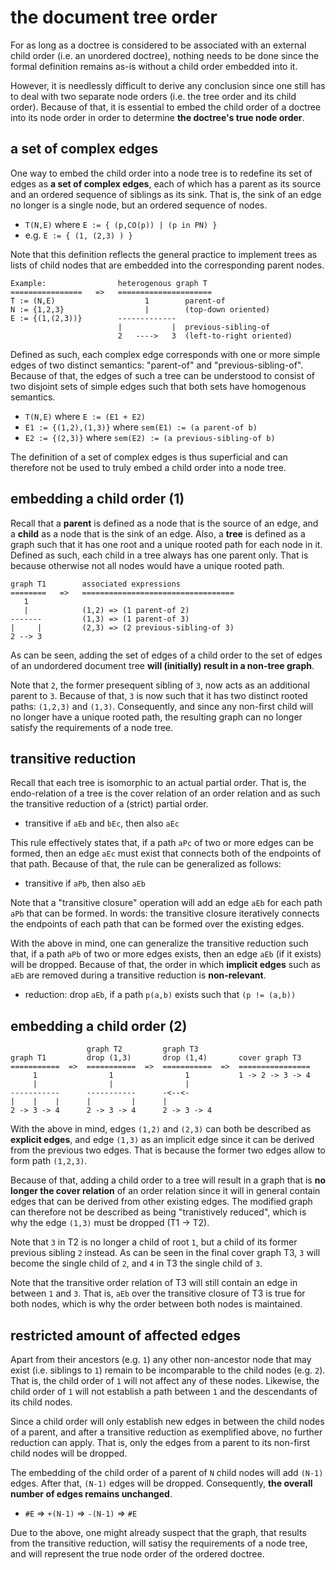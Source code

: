 
<!-- ======================================================================= -->
# the document tree order

For as long as a doctree is considered to be associated with an external child
order (i.e. an unordered doctree), nothing needs to be done since the formal
definition remains as-is without a child order embedded into it.

However, it is needlessly difficult to derive any conclusion since one still
has to deal with two separate node orders (i.e. the tree order and its child
order). Because of that, it is essential to embed the child order of a doctree
into its node order in order to determine **the doctree's true node order**.

<!-- ======================================================================= -->
## a set of complex edges

One way to embed the child order into a node tree is to redefine its set of
edges as **a set of complex edges**, each of which has a parent as its source
and an ordered sequence of siblings as its sink. That is, the sink of an edge
no longer is a single node, but an ordered sequence of nodes.

* `T(N,E)` where `E := { (p,CO(p)) | (p in PN) }`
* e.g. `E := { (1, (2,3) ) }`

Note that this definition reflects the general practice to implement trees
as lists of child nodes that are embedded into the corresponding parent nodes.

```
Example:                heterogenous graph T
================   =>   =====================
T := (N,E)                    1        parent-of
N := {1,2,3}                  |        (top-down oriented)
E := {(1,(2,3))}        -------------
                        |           |  previous-sibling-of
                        2   ---->   3  (left-to-right oriented)
```

Defined as such, each complex edge corresponds with one or more simple edges
of two distinct semantics: "parent-of" and "previous-sibling-of". Because of
that, the edges of such a tree can be understood to consist of two disjoint
sets of simple edges such that both sets have homogenous semantics.

* `T(N,E)` where `E := (E1 + E2)`
* `E1 := {(1,2),(1,3)}` where `sem(E1) := (a parent-of b)`
* `E2 := {(2,3)}` where `sem(E2) := (a previous-sibling-of b)`

The definition of a set of complex edges is thus superficial and can therefore
not be used to truly embed a child order into a node tree.

<!-- ======================================================================= -->
## embedding a child order (1)

Recall that a **parent** is defined as a node that is the source of an edge,
and a **child** as a node that is the sink of an edge. Also, a **tree** is
defined as a graph such that it has one root and a unique rooted path for
each node in it. Defined as such, each child in a tree always has one parent
only. That is because otherwise not all nodes would have a unique rooted path.

```
graph T1        associated expressions
========   =>   ==================================
   1
   |            (1,2) => (1 parent-of 2)
-------         (1,3) => (1 parent-of 3)
|     |         (2,3) => (2 previous-sibling-of 3)
2 --> 3
```

As can be seen, adding the set of edges of a child order to the set of edges
of an undordered document tree **will (initially) result in a non-tree graph**.

Note that `2`, the former presequent sibling of `3`, now acts as an additional
parent to `3`. Because of that, `3` is now such that it has two distinct rooted
paths: `(1,2,3)` and `(1,3)`. Consequently, and since any non-first child will
no longer have a unique rooted path, the resulting graph can no longer satisfy
the requirements of a node tree.

<!-- ======================================================================= -->
## transitive reduction

Recall that each tree is isomorphic to an actual partial order. That is, the
endo-relation of a tree is the cover relation of an order relation and as such
the transitive reduction of a (strict) partial order.

* transitive if `aEb` and `bEc`, then also `aEc`

This rule effectively states that, if a path `aPc` of two or more edges can be
formed, then an edge `aEc` must exist that connects both of the endpoints of
that path. Because of that, the rule can be generalized as follows:

* transitive if `aPb`, then also `aEb`

Note that a "transitive closure" operation will add an edge `aEb` for each path
`aPb` that can be formed. In words: the transitive closure iteratively connects
the endpoints of each path that can be formed over the existing edges.

With the above in mind, one can generalize the transitive reduction such that,
if a path `aPb` of two or more edges exists, then an edge `aEb` (if it exists)
will be dropped. Because of that, the order in which **implicit edges** such
as `aEb` are removed during a transitive reduction is **non-relevant**.

* reduction: drop `aEb`, if a path `p(a,b)` exists such that `(p != (a,b))`

<!-- ======================================================================= -->
## embedding a child order (2)

```
                 graph T2         graph T3
graph T1         drop (1,3)       drop (1,4)       cover graph T3
===========  =>  ===========  =>  ===========  =>  ================
     1                1                1           1 -> 2 -> 3 -> 4
     |                |                |
-----------      -----------      -<--<-
|    |    |      |         |      |
2 -> 3 -> 4      2 -> 3 -> 4      2 -> 3 -> 4
```

With the above in mind, edges `(1,2)` and `(2,3)` can both be described as
**explicit edges**, and edge `(1,3)` as an implicit edge since it can be
derived from the previous two edges. That is because the former two edges
allow to form path `(1,2,3)`.

Because of that, adding a child order to a tree will result in a graph that is
**no longer the cover relation** of an order relation since it will in general
contain edges that can be derived from other existing edges. The modified graph
can therefore not be described as being "tranistively reduced", which is why
the edge `(1,3)` must be dropped (T1 -> T2).

Note that `3` in T2 is no longer a child of root `1`, but a child of its former
previous sibling `2` instead. As can be seen in the final cover graph T3, `3`
will become the single child of `2`, and `4` in T3 the single child of `3`.

Note that the transitive order relation of T3 will still contain an edge in
between `1` and `3`. That is, `aEb` over the transitive closure of T3 is true
for both nodes, which is why the order between both nodes is maintained.

<!-- ======================================================================= -->
## restricted amount of affected edges

Apart from their ancestors (e.g. `1`) any other non-ancestor node that may
exist (i.e. siblings to `1`) remain to be incomparable to the child nodes
(e.g. `2`). That is, the child order of `1` will not affect any of these
nodes. Likewise, the child order of `1` will not establish a path between
`1` and the descendants of its child nodes.

Since a child order will only establish new edges in between the child nodes
of a parent, and after a transitive reduction as exemplified above, no further
reduction can apply. That is, only the edges from a parent to its non-first
child nodes will be dropped.

The embedding of the child order of a parent of `N` child nodes will add
`(N-1)` edges. After that, `(N-1)` edges will be dropped. Consequently,
**the overall number of edges remains unchanged**.

* `#E` => `+(N-1)` => `-(N-1)` => `#E`

Due to the above, one might already suspect that the graph, that results from
the transitive reduction, will satisy the requirements of a node tree, and will
represent the true node order of the ordered doctree.

